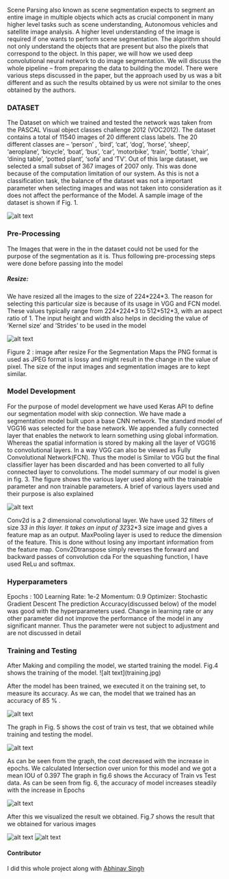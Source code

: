 Scene Parsing also known as scene segmentation expects to segment an entire image in multiple objects which acts as crucial component in many higher level tasks such as scene understanding, Autonomous vehicles and satellite image analysis. A higher level understanding of the image is required if one wants to perform scene segmentation. The algorithm should not only understand the objects that are present but also the pixels that correspond to the object.
In this paper, we will how we used deep convolutional neural network to do image segmentation. We will discuss the whole pipeline – from preparing the data to building the model.
There were various steps discussed in the paper, but the approach used by us was a bit different and as such the results obtained by us were not similar to the ones obtained by the authors.

<h3>DATASET</h3> 

The Dataset on which we trained and tested the network was taken from the PASCAL Visual object classes challenge 2012 (VOC2012). The dataset contains a total of 11540 images of 20 different class labels. The 20 different classes are – ‘person’ , ‘bird’, ‘cat’, ‘dog’, ‘horse’, ‘sheep’, ‘aeroplane’, ‘bicycle’, ‘boat’, ‘bus’, ‘car’, ‘motorbike’, ‘train’, ‘bottle’, ‘chair’, ‘dining table’, ‘potted plant’, ‘sofa’ and ‘TV’.
Out of this large dataset, we selected a small subset of 367 images of 2007 only. This was done because of the computation limitation of our system. As this is not a classification task, the balance of the dataset was not a important parameter when selecting images and was not taken into consideration as it does not affect the performance of the Model.
A sample image of the dataset is shown if Fig. 1.

![alt text](sample_image.png)

<h3>Pre-Processing</h3>
The Images that were in the in the dataset could not be used for the purpose of the segmentation as it is. Thus following pre-processing steps were done before passing into the model
<h5>Resize:</h5> We have resized all the images to the size of 224*224*3. The reason for selecting this particular size is because of its usage in VGG and FCN model. These values typically range from 224*224*3 to 512*512*3, with an aspect ratio of 1. The input height and width also helps in deciding the value of ‘Kernel size’ and ‘Strides’ to be used in the model

![alt text](img_resize.jpeg)

Figure 2 : image after resize
For the Segmentation Maps the PNG format is used as JPEG format is lossy and might result in the change in the value of pixel. The size of the input images and segmentation images are to kept similar.

<h3>Model Development</h3>
For the purpose of model development we have used Keras API to define our segmentation model with skip connection. We have made a segmentation model built upon a base CNN network. The standard model of VGG16 was selected for the base network. 
We appended a fully connected layer that enables the network to learn something using global information. Whereas the spatial information is stored by making all the layer of VGG16 to convolutional layers. In a way VGG can also be viewed as Fully Convolutional Network(FCN). 
Thus the model is Similar to VGG but the final classifier layer has been discarded and has been converted to all fully connected layer to convolutions. The model summary of our model is given in fig. 3. The figure shows the various layer used along with the trainable parameter and non trainable parameters. 
A brief of various layers used and their purpose is also explained

![alt text](model.jpg)

Conv2d is a 2 dimensional convolutional layer. We have used 32 filters of size 3*3 in this layer. It takes an input of 32*32*3 size image and gives a feature map as an output.
MaxPooling layer is used to reduce the dimension of the feature. This is done without losing any important information from the feature map.
Conv2Dtranspose simply reverses the forward and backward passes of convolution cda
For the squashing function, I have used ReLu and softmax.	

<h3>Hyperparameters</h3>
Epochs : 100
Learning Rate: 1e-2
Momentum: 0.9
Optimizer: Stochastic Gradient Descent
The prediction Accuracy(discussed below) of the model was good with the hyperparameters used. Change in learning rate or any other parameter did not improve the performance of the model in any significant manner. Thus the parameter were not subject to adjustment and are not discussed in detail

<h3>Training and Testing</h3>
After Making and compiling the model, we started training the model. Fig.4 shows the training of the model. 
![alt text](training.jpg)

After the model has been trained, we executed it on the training set, to measure its accuracy. As we can, the model that we trained has an accuracy of 85 % . 

![alt text](acc.jpg)

The graph in Fig. 5 shows the cost of train vs test, that we obtained while training and testing the model.

![alt text](loss.jpg)

As can be seen from the graph, the cost decreased with the increase in epochs.
We calculated Intersection over union for this model and we got a mean IOU of 0.397
The graph in fig.6 shows the Accuracy of Train vs Test data. As can be seen from fig. 6, the accuracy of model increases steadily with the increase in Epochs

![alt text](acc_graph.jpg)

After this we visualized the result we obtained. Fig.7 shows the result that we obtained for various images

![alt text](rslt1.jpg)
![alt text](rslt2.jpg)


<h4> Contributor </h4> 

I did this whole project along with <a href = "https://github.com/abhinavclemson" > Abhinav Singh </a>  
